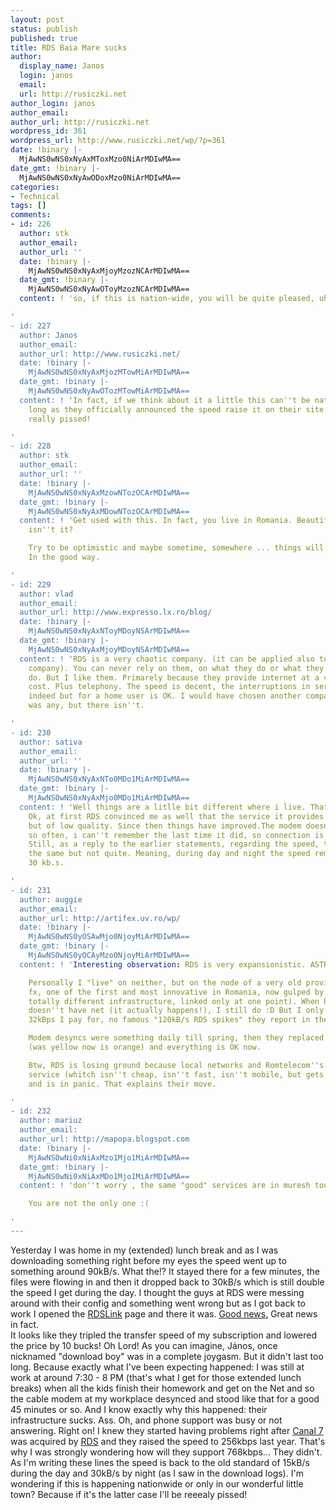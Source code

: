 ```yaml
---
layout: post
status: publish
published: true
title: RDS Baia Mare sucks
author:
  display_name: Janos
  login: janos
  email: 
  url: http://rusiczki.net
author_login: janos
author_email: 
author_url: http://rusiczki.net
wordpress_id: 361
wordpress_url: http://www.rusiczki.net/wp/?p=361
date: !binary |-
  MjAwNS0wNS0xNyAxMToxMzo0NiArMDIwMA==
date_gmt: !binary |-
  MjAwNS0wNS0xNyAwODoxMzo0NiArMDIwMA==
categories:
- Technical
tags: []
comments:
- id: 226
  author: stk
  author_email: 
  author_url: ''
  date: !binary |-
    MjAwNS0wNS0xNyAxMjoyMzozNCArMDIwMA==
  date_gmt: !binary |-
    MjAwNS0wNS0xNyAwOToyMzozNCArMDIwMA==
  content: ! 'so, if this is nation-wide, you will be quite pleased, uh?

'
- id: 227
  author: Janos
  author_email: 
  author_url: http://www.rusiczki.net/
  date: !binary |-
    MjAwNS0wNS0xNyAxMjozMTowMiArMDIwMA==
  date_gmt: !binary |-
    MjAwNS0wNS0xNyAwOTozMTowMiArMDIwMA==
  content: ! 'In fact, if we think about it a little this can''t be nation-wide as
    long as they officially announced the speed raise it on their site... So, I''m
    really pissed!

'
- id: 228
  author: stk
  author_email: 
  author_url: ''
  date: !binary |-
    MjAwNS0wNS0xNyAxMzowNTozOCArMDIwMA==
  date_gmt: !binary |-
    MjAwNS0wNS0xNyAxMDowNTozOCArMDIwMA==
  content: ! 'Get used with this. In fact, you live in Romania. Beautiful country,
    isn''t it?

    Try to be optimistic and maybe sometime, somewhere ... things will be diferent.
    In the good way.

'
- id: 229
  author: vlad
  author_email: 
  author_url: http://www.expresso.lx.ro/blog/
  date: !binary |-
    MjAwNS0wNS0xNyAxNToyMDoyNSArMDIwMA==
  date_gmt: !binary |-
    MjAwNS0wNS0xNyAxMjoyMDoyNSArMDIwMA==
  content: ! 'RDS is a very chaotic company. (it can be applied also to RCS-the cable
    company). You can never rely on them, on what they do or what they say they''ll
    do. But I like them. Primarely because they provide internet at a very convenient
    cost. Plus telephony. The speed is decent, the interruptions in service are frequent
    indeed but for a home user is OK. I would have chosen another company if there
    was any, but there isn''t.

'
- id: 230
  author: sativa
  author_email: 
  author_url: ''
  date: !binary |-
    MjAwNS0wNS0xNyAxNTo0MDo1MiArMDIwMA==
  date_gmt: !binary |-
    MjAwNS0wNS0xNyAxMjo0MDo1MiArMDIwMA==
  content: ! 'Well things are a litlle bit different where i live. That''s in Bucharest.
    Ok, at first RDS convinced me as well that the service it provides it''s cheap
    but of low quality. Since then things have improved.The modem doesn''t lose signal
    so often, i can''t remember the last time it did, so connection is much better.
    Still, as a reply to the earlier statements, regarding the speed, things are almost
    the same but not quite. Meaning, during day and night the speed remains the same
    30 kb.s.

'
- id: 231
  author: auggie
  author_email: 
  author_url: http://artifex.uv.ro/wp/
  date: !binary |-
    MjAwNS0wNS0yOSAwMjo0NjoyMiArMDIwMA==
  date_gmt: !binary |-
    MjAwNS0wNS0yOCAyMzo0NjoyMiArMDIwMA==
  content: ! 'Interesting observation: RDS is very expansionistic. ASTRAL builds vertically.

    Personally I "live" on neither, but on the node of a very old provider (named
    fx, one of the first and most innovative in Romania, now gulped by ASTRAL - but
    totally different infrastructure, linked only at one point). When half of bucharest
    doesn''t have net (it actually happens!), I still do :D But I only get the exact
    32kBps I pay for, no famous "120kB/s RDS spikes" they report in the neighbourhood.

    Modem desyncs were something daily till spring, then they replaced a 10Base-5
    (was yellow now is orange) and everything is OK now.

    Btw, RDS is losing ground because local networks and Romtelecom''s new "cheap"
    service (whitch isn''t cheap, isn''t fast, isn''t mobile, but gets a lot of publicity)
    and is in panic. That explains their move.

'
- id: 232
  author: mariuz
  author_email: 
  author_url: http://mapopa.blogspot.com
  date: !binary |-
    MjAwNS0wNi0xNiAxMzo1Mjo1MiArMDIwMA==
  date_gmt: !binary |-
    MjAwNS0wNi0xNiAxMDo1Mjo1MiArMDIwMA==
  content: ! 'don''t worry , the same "good" services are in muresh too

    You are not the only one :(

'
---
```

<p>Yesterday I was home in my (extended) lunch break and as I was downloading something right before my eyes the speed went up to something around 90kB/s. What the!? It stayed there for a few minutes, the files were flowing in and then it dropped back to 30kB/s which is still double the speed I get during the day. I thought the guys at RDS were messing around with their config and something went wrong but as I got back to work I opened the <a href="http://www.rdslink.ro">RDSLink</a> page and there it was. <a href="http://www.rdslink.ro/stiri/stire7.htm">Good news.</a> Great news in fact.<br />
It looks like they tripled the transfer speed of my subscription and lowered the price by 10 bucks! Oh Lord! As you can imagine, J&aacute;nos, once nicknamed "download boy" was in a complete joygasm. But it didn't last too long. Because exactly what I've been expecting happened: I was still at work at around 7:30 - 8 PM (that's what I get for those extended lunch breaks) when all the kids finish their homework and get on the Net and so the cable modem at my workplace desynced and stood like that for a good 45 minutes or so. And I know exactly why this happened: their infrastructure sucks. Ass. Oh, and phone support was busy or not answering. Right on! I knew they started having problems right after <a href="http://www.canal7.ro">Canal 7</a> was acquired by <a href="http://www.rdsnet.ro">RDS</a> and they raised the speed to 256kbps last year. That's why I was strongly wondering how will they support 768kbps... They didn't.<br />
As I'm writing these lines the speed is back to the old standard of 15kB/s during the day and 30kB/s by night (as I saw in the download logs). I'm wondering if this is happening nationwide or only in our wonderful little town? Because if it's the latter case I'll be reeealy pissed!</p>
